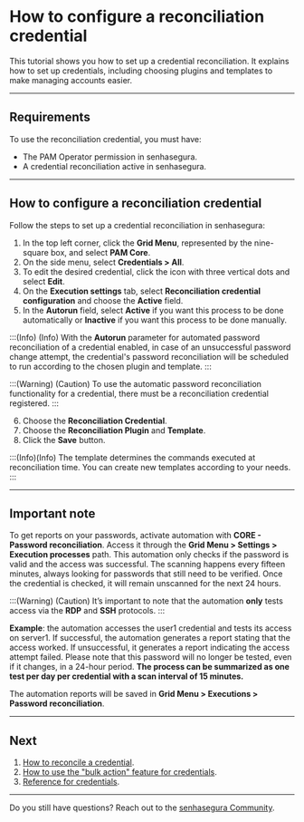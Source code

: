 # How to configure a reconciliation credential

This tutorial shows you how to set up a credential reconciliation. It explains how to set up credentials, including choosing plugins and templates to make managing accounts easier.

***

## Requirements 
To use the reconciliation credential, you must have:
* The PAM Operator permission in senhasegura.
* A credential reconciliation active in senhasegura.

***

## How to configure a reconciliation credential
Follow the steps to set up a credential reconciliation in senhasegura:

1. In the top left corner, click the **Grid Menu**, represented by the nine-square box, and select **PAM Core**.
2. On the side menu, select **Credentials > All**.
3. To edit the desired credential, click the icon with three vertical dots and select **Edit**.
4. On the **Execution settings** tab, select **Reconciliation credential configuration** and choose the **Active** field.
5. In the **Autorun** field, select **Active** if you want this process to be done automatically or **Inactive** if you want this process to be done manually.

:::(Info) (Info)
With the **Autorun** parameter for automated password reconciliation of a credential enabled, in case of an unsuccessful password change attempt, the credential's password reconciliation will be scheduled to run according to the chosen plugin and template.
:::

:::(Warning) (Caution)
To use the automatic password reconciliation functionality for a credential, there must be a reconciliation credential registered.
:::

6. Choose the **Reconciliation Credential**.
7. Choose the **Reconciliation Plugin** and **Template**.
8. Click the **Save** button.

:::(Info)(Info)
The template determines the commands executed at reconciliation time. You can create new templates according to your needs.
:::

***

## Important note
To get reports on your passwords, activate automation with **CORE - Password reconciliation**. Access it through the **Grid Menu > Settings > Execution processes** path. This automation only checks if the password is valid and the access was successful. The scanning happens every fifteen minutes, always looking for passwords that still need to be verified. Once the credential is checked, it will remain unscanned for the next 24 hours.

:::(Warning) (Caution) 
It’s important to note that the automation **only** tests access via the **RDP** and **SSH** protocols. 
:::

**Example**: the automation accesses the user1 credential and tests its access on server1. If successful, the automation generates a report stating that the access worked. If unsuccessful, it generates a report indicating the access attempt failed. Please note that this password will no longer be tested, even if it changes, in a 24-hour period. **The process can be summarized as one test per day per credential with a scan interval of 15 minutes.**

The automation reports will be saved in **Grid Menu > Executions > Password reconciliation**.

***

## Next
1. [How to reconcile a credential](/v3-33/docs/pam-how-to-reconcile-a-credential).
2. [How to use the "bulk action" feature for credentials](/v3-33/docs/pam-how-to-use-the-bulk-action-feature-for-credentials).
3. [Reference for credentials](/v3-33/docs/pam-reference-for-credentials).

***

Do you still have questions? Reach out to the [senhasegura Community](https://community.senhasegura.io/).